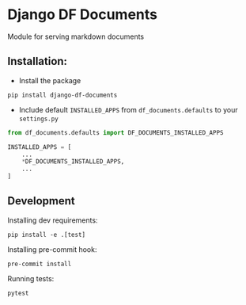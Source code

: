 # Django DF Documents

Module for serving markdown documents

## Installation:

- Install the package

```
pip install django-df-documents
```


- Include default `INSTALLED_APPS` from `df_documents.defaults` to your `settings.py`

```python
from df_documents.defaults import DF_DOCUMENTS_INSTALLED_APPS

INSTALLED_APPS = [
    ...
    *DF_DOCUMENTS_INSTALLED_APPS,
    ...
]

```


## Development

Installing dev requirements:

```
pip install -e .[test]
```

Installing pre-commit hook:

```
pre-commit install
```

Running tests:

```
pytest
```
